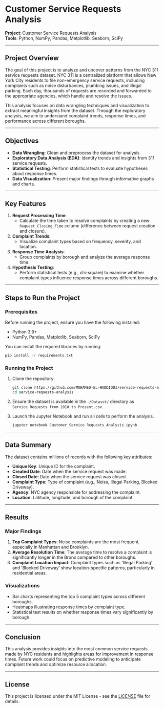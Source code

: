 # Customer Service Requests Analysis
**Project**: Customer Service Requests Analysis  
**Tools**: Python, NumPy, Pandas, Matplotlib, Seaborn, SciPy  

---

## Project Overview

The goal of this project is to analyze and uncover patterns from the NYC 311 service requests dataset. NYC 311 is a centralized platform that allows New York City residents to file non-emergency service requests, including complaints such as noise disturbances, plumbing issues, and illegal parking. Each day, thousands of requests are recorded and forwarded to the appropriate agencies, which handle and resolve the issues.

This analysis focuses on data wrangling techniques and visualization to extract meaningful insights from the dataset. Through the exploratory analysis, we aim to understand complaint trends, response times, and performance across different boroughs.

---

## Objectives

- **Data Wrangling**: Clean and preprocess the dataset for analysis.
- **Exploratory Data Analysis (EDA)**: Identify trends and insights from 311 service requests.
- **Statistical Testing**: Perform statistical tests to evaluate hypotheses about response times.
- **Data Visualization**: Present major findings through informative graphs and charts.

---

## Key Features

1. **Request Processing Time**:
   - Calculate the time taken to resolve complaints by creating a new `Request_Closing_Time` column (difference between request creation and closure).
2. **Complaint Trends**:
   - Visualize complaint types based on frequency, severity, and location.
3. **Response Time Analysis**:
   - Group complaints by borough and analyze the average response time.
4. **Hypothesis Testing**:
   - Perform statistical tests (e.g., chi-square) to examine whether complaint types influence response times across different boroughs.

---

## Steps to Run the Project

### Prerequisites

Before running the project, ensure you have the following installed:

- Python 3.9+
- NumPy, Pandas, Matplotlib, Seaborn, SciPy

You can install the required libraries by running:

```bash
pip install -r requirements.txt
```

### Running the Project

1. Clone the repository:

   ```bash
   git clone https://github.com/MOHAMED-EL-HADDIOUI/service-requests-analysis.git
   cd service-requests-analysis
   ```

2. Ensure the dataset is available in the `./Dataset/` directory as `Service_Requests_from_2010_to_Present.csv`.

3. Launch the Jupyter Notebook and run all cells to perform the analysis.

   ```bash
   jupyter notebook Customer_Service_Requests_Analysis.ipynb
   ```

---

## Data Summary

The dataset contains millions of records with the following key attributes:

- **Unique Key**: Unique ID for the complaint.
- **Created Date**: Date when the service request was made.
- **Closed Date**: Date when the service request was closed.
- **Complaint Type**: Type of complaint (e.g., Noise, Illegal Parking, Blocked Driveway).
- **Agency**: NYC agency responsible for addressing the complaint.
- **Location**: Latitude, longitude, and borough of the complaint.

---

## Results

### Major Findings

1. **Top Complaint Types**: Noise complaints are the most frequent, especially in Manhattan and Brooklyn.
2. **Average Resolution Time**: The average time to resolve a complaint is significantly longer in the Bronx compared to other boroughs.
3. **Complaint Location Impact**: Complaint types such as 'Illegal Parking' and 'Blocked Driveway' show location-specific patterns, particularly in residential areas.

### Visualizations

- Bar charts representing the top 5 complaint types across different boroughs.
- Heatmaps illustrating response times by complaint type.
- Statistical test results on whether response times vary significantly by borough.

---

## Conclusion

This analysis provides insights into the most common service requests made by NYC residents and highlights areas for improvement in response times. Future work could focus on predictive modeling to anticipate complaint trends and optimize resource allocation.

---

## License

This project is licensed under the MIT License - see the [LICENSE](LICENSE) file for details.
